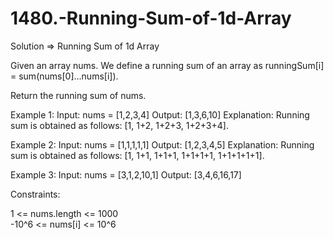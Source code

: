 # 1480.-Running-Sum-of-1d-Array  
Solution => Running Sum of 1d Array  


Given an array nums. We define a running sum of an array as runningSum[i] = sum(nums[0]…nums[i]).  

Return the running sum of nums.  

 

Example 1:
Input: nums = [1,2,3,4]
Output: [1,3,6,10]
Explanation: Running sum is obtained as follows: [1, 1+2, 1+2+3, 1+2+3+4].


Example 2:
Input: nums = [1,1,1,1,1]
Output: [1,2,3,4,5]
Explanation: Running sum is obtained as follows: [1, 1+1, 1+1+1, 1+1+1+1, 1+1+1+1+1].


Example 3:
Input: nums = [3,1,2,10,1]
Output: [3,4,6,16,17]
 

Constraints:  

1 <= nums.length <= 1000  
-10^6 <= nums[i] <= 10^6  
